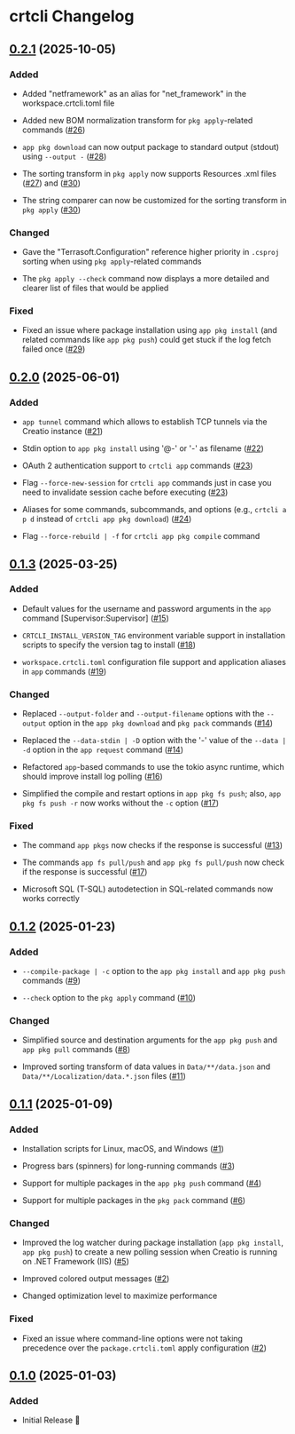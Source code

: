 # crtcli Changelog

## [0.2.1](https://github.com/heabijay/crtcli/releases/tag/v0.2.1) (2025-10-05)

### Added

 - Added "netframework" as an alias for "net_framework" in the workspace.crtcli.toml file

 - Added new BOM normalization transform for `pkg apply`-related commands ([#26](https://github.com/heabijay/crtcli/pull/26))

 - `app pkg download` can now output package to standard output (stdout) using `--output -` ([#28](https://github.com/heabijay/crtcli/pull/28))

 - The sorting transform in `pkg apply` now supports Resources .xml files ([#27](https://github.com/heabijay/crtcli/pull/27)) and ([#30](https://github.com/heabijay/crtcli/pull/30))

 - The string comparer can now be customized for the sorting transform in `pkg apply` ([#30](https://github.com/heabijay/crtcli/pull/30))

### Changed

 - Gave the "Terrasoft.Configuration" reference higher priority in `.csproj` sorting when using `pkg apply`-related commands

 - The `pkg apply --check` command now displays a more detailed and clearer list of files that would be applied

### Fixed

 - Fixed an issue where package installation using `app pkg install` (and related commands like `app pkg push`) could get stuck if the log fetch failed once ([#29](https://github.com/heabijay/crtcli/pull/29))


## [0.2.0](https://github.com/heabijay/crtcli/releases/tag/v0.2.0) (2025-06-01)

### Added

 - `app tunnel` command which allows to establish TCP tunnels via the Creatio instance ([#21](https://github.com/heabijay/crtcli/pull/21))

 - Stdin option to `app pkg install` using '@-' or '-' as filename ([#22](https://github.com/heabijay/crtcli/pull/22))

 - OAuth 2 authentication support to `crtcli app` commands ([#23](https://github.com/heabijay/crtcli/pull/23))

 - Flag `--force-new-session` for `crtcli app` commands just in case you need to invalidate session cache before executing ([#23](https://github.com/heabijay/crtcli/pull/23))

 - Aliases for some commands, subcommands, and options (e.g., `crtcli a p d` instead of `crtcli app pkg download`) ([#24](https://github.com/heabijay/crtcli/pull/24))

 - Flag `--force-rebuild | -f` for `crtcli app pkg compile` command


## [0.1.3](https://github.com/heabijay/crtcli/releases/tag/v0.1.3) (2025-03-25)

### Added

 - Default values for the username and password arguments in the `app` command [Supervisor:Supervisor] ([#15](https://github.com/heabijay/crtcli/pull/15))

 - `CRTCLI_INSTALL_VERSION_TAG` environment variable support in installation scripts to specify the version tag to install ([#18](https://github.com/heabijay/crtcli/pull/18))

 - `workspace.crtcli.toml` configuration file support and application aliases in `app` commands ([#19](https://github.com/heabijay/crtcli/pull/19))

### Changed

 - Replaced `--output-folder` and `--output-filename` options with the `--output` option in the `app pkg download` and `pkg pack` commands ([#14](https://github.com/heabijay/crtcli/pull/14))

 - Replaced the `--data-stdin | -D` option with the '-' value of the `--data | -d` option in the `app request` command ([#14](https://github.com/heabijay/crtcli/pull/14))

 - Refactored `app`-based commands to use the tokio async runtime, which should improve install log polling ([#16](https://github.com/heabijay/crtcli/pull/16))

 - Simplified the compile and restart options in `app pkg fs push`; also, `app pkg fs push -r` now works without the `-c` option ([#17](https://github.com/heabijay/crtcli/pull/17))

### Fixed

 - The command `app pkgs` now checks if the response is successful ([#13](https://github.com/heabijay/crtcli/pull/13))

 - The commands `app fs pull/push` and `app pkg fs pull/push` now check if the response is successful ([#17](https://github.com/heabijay/crtcli/pull/17))

 - Microsoft SQL (T-SQL) autodetection in SQL-related commands now works correctly


## [0.1.2](https://github.com/heabijay/crtcli/releases/tag/v0.1.2) (2025-01-23)

### Added

 - `--compile-package | -c` option to the `app pkg install` and `app pkg push` commands ([#9](https://github.com/heabijay/crtcli/pull/9))

 - `--check` option to the `pkg apply` command ([#10](https://github.com/heabijay/crtcli/pull/10))

### Changed

 - Simplified source and destination arguments for the `app pkg push` and `app pkg pull` commands ([#8](https://github.com/heabijay/crtcli/pull/8))

 - Improved sorting transform of data values in `Data/**/data.json` and `Data/**/Localization/data.*.json` files ([#11](https://github.com/heabijay/crtcli/pull/11))


## [0.1.1](https://github.com/heabijay/crtcli/releases/tag/v0.1.1) (2025-01-09)

### Added

 - Installation scripts for Linux, macOS, and Windows ([#1](https://github.com/heabijay/crtcli/pull/1))

 - Progress bars (spinners) for long-running commands ([#3](https://github.com/heabijay/crtcli/pull/3))

 - Support for multiple packages in the `app pkg push` command ([#4](https://github.com/heabijay/crtcli/pull/4))

 - Support for multiple packages in the `pkg pack` command ([#6](https://github.com/heabijay/crtcli/pull/6))

### Changed

 - Improved the log watcher during package installation (`app pkg install`, `app pkg push`) to create a new polling session when Creatio is running on .NET Framework (IIS) ([#5](https://github.com/heabijay/crtcli/pull/5))

 - Improved colored output messages ([#2](https://github.com/heabijay/crtcli/pull/2))

 - Changed optimization level to maximize performance

### Fixed

 - Fixed an issue where command-line options were not taking precedence over the `package.crtcli.toml` apply configuration ([#2](https://github.com/heabijay/crtcli/pull/2))


## [0.1.0](https://github.com/heabijay/crtcli/releases/tag/v0.1.0) (2025-01-03)

### Added

 - Initial Release 🎉